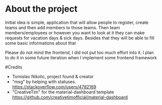 # About the project #
Initial idea is simple, application that will allow people to register, create teams and then add members to those teams. Then team members/employees or however you want to look at it they can make requests for vacation days & sick days. 
Besides that they will be able to fill some basic informations about that 

Please do not mind the frontend, I did not put too much effort into it. I plan to do it in some future iteration when I implement some frontend framework


#Credits 
- Tomislav Nikolic, project found & creator
- "msg" by helping with statuses. https://stackoverflow.com/users/4782169
- "CreativeTim" for the material-dashboard template https://github.com/creativetimofficial/material-dashboard